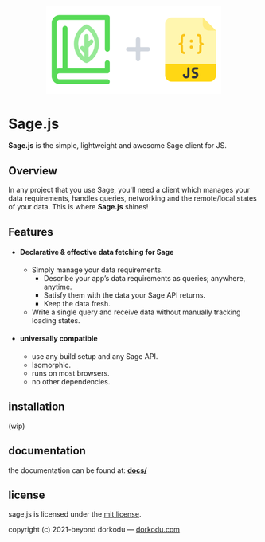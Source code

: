 <p align="center"><img src="resources/sage-js.svg" style="width: 70%; margin: 0 auto;"></p>

# Sage.js

**Sage.js** is the simple, lightweight and awesome Sage client for JS.

## Overview

In any project that you use Sage, you'll need a client which manages your data requirements, handles queries, networking and the remote/local states of your data. 
This is where **Sage.js** shines!

## Features

- #### Declarative & effective data fetching for Sage

  -   Simply manage your data requirements.
      -   Describe your app’s data requirements as queries; anywhere, anytime.
      -   Satisfy them with the data your Sage API returns.
      -   Keep the data fresh.
  -   Write a single query and receive data without manually tracking loading states.

- #### universally compatible

  -   use any build setup and any Sage API.
  -   Isomorphic.
  -   runs on most browsers.
  -   no other dependencies.

## installation

(wip)

## documentation

the documentation can be found at: **[docs/](docs)**

## license

sage.js is licensed under the [mit license](LICENSE).

copyright (c) 2021-beyond dorkodu — [dorkodu.com](https://dorkodu.com)
